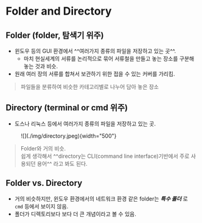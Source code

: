 # Folder and Directory

## Folder **(folder, 탐색기 위주)**

- 윈도우 등의 GUI 환경에서 ^^여러가지 종류의 파일을 저장하고 있는 곳^^.
    - 마치 현실세계의 서류를 논리적으로 묶어 서류철을 만들고 놓는 장소를 구분해놓는 것과 비슷.
- 원래 여러 장의 서류를 합쳐서 보관하기 위한 접을 수 있는 커버를 가리킴.

> 파일들을 분류하여 비슷한 카테고리별로 나누어 담아 놓은 장소


## Directory **(terminal or cmd 위주)**

- 도스나 리눅스 등에서 여러가지 종류의 파일을 저장하고 있는 곳.

<figure markdown>    
![](./img/directory.jpeg){width="500"}
</figure>
    

> Folder와 거의 비슷.  
> 쉽게 생각해서 ^^directory는 CLI(command line interface)기반에서 주로 사용되던 용어^^ 라고 봐도 된다.

## Folder vs. Directory

* 거의 비슷하지만, 윈도우 환경에서의 네트워크 환경 같은 folder는 ***특수 폴더*** 로 `cmd` 등에서 보이지 않음. 
* 폴더가 디렉토리보다 보다 더 큰 개념이라고 볼 수 있음.